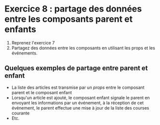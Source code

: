 # Exercice 8 : partage des données entre les composants parent et enfants

1. Reprenez l'exercice 7
2. Partagez des données entre les composants en utilisant les props et les événements.

## Quelques exemples de partage entre parent et enfant

- La liste des articles est transmise par un *props* entre le composant parent et le composant enfant
- Lorsqu'un article est ajouté, le composant enfant signale le parent en envoyant les informations par un événement, à la réception de cet événement, le parent effectue une mise à jour de la liste des courses courante
- Etc.